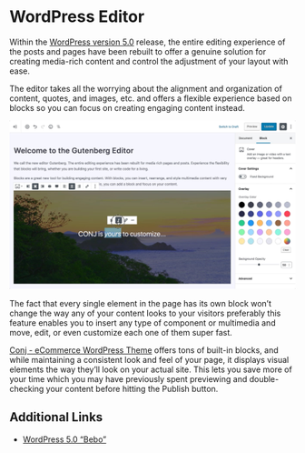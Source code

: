 # WordPress Editor

Within the [WordPress version 5.0](https://wordpress.org/news/2018/12/bebo/) release, the entire editing experience of the posts and pages have been rebuilt to offer a genuine solution for creating media-rich content and control the adjustment of your layout with ease.

The editor takes all the worrying about the alignment and organization of content, quotes, and images, etc. and offers a flexible experience based on blocks so you can focus on creating engaging content instead.

![Conj and the new WordPress Editor "Gutenberg"](img/conj-and-gutenberg-wordpress-editor.jpg)

The fact that every single element in the page has its own block won’t change the way any of your content looks to your visitors preferably this feature enables you to insert any type of component or multimedia and move, edit, or even customize each one of them super fast.

[Conj - eCommerce WordPress Theme](https://themeforest.net/item/conj-ecommerce-wordpress-theme/21935639?ref=mypreview) offers tons of built-in blocks, and while maintaining a consistent look and feel of your page, it displays visual elements the way they’ll look on your actual site. This lets you save more of your time which you may have previously spent previewing and double-checking your content before hitting the Publish button. 

## Additional Links

* [WordPress 5.0 “Bebo”](https://wordpress.org/news/2018/12/bebo/)
